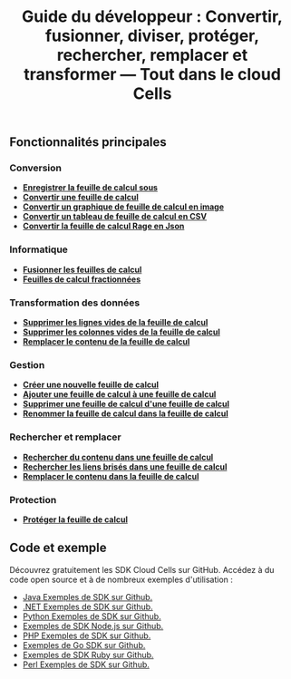 ﻿---
title: "Guide du développeur : Convertir, fusionner, diviser, protéger, rechercher, remplacer et transformer — Tout dans le cloud Cells"
second_title: Documen
linktitle: Guide du développeur
ArticleTitle: Convert, Merge, Split, Protect, Search, Replace & Transform — All in Cells Cloud
type: docs
url: /fr/developer-guide/
aliases: [/developer-guide-v4.0/]
keywords: How to use Aspose.Cells Cloud REST APIs.  Conversion, Merge, Split, Protect, Search, Replace, Transform. Office Excel 2016,  Office Excel 2019,office Excel 365
description: Ce guide du développeur décrit des scénarios pratiques et des conseils pour vous aider à utiliser des fonctionnalités spécifiques de Aspose.Cells for .NET, à obtenir une certaine apparence de document Excel ou à rendre un cas d'utilisation possible.
weight: 20
kwords: Excel, Office Cloud, REST API, Conversion/Fusion/Scission/Protection, Feuille de calcul, PDF, CSV, Json, Markdown, Guide du développeur
---
## **Fonctionnalités principales**

### **Conversion**

- **[Enregistrer la feuille de calcul sous](https://docs.aspose.cloud/cells/save-an-excel-file-as-other-formats-files/)**
- **[Convertir une feuille de calcul](https://docs.aspose.cloud/cells/convert-spreadsheet/)**
- **[Convertir un graphique de feuille de calcul en image](https://docs.aspose.cloud/cells/convert-chart-to-image/)**
- **[Convertir un tableau de feuille de calcul en CSV](https://docs.aspose.cloud/cells/convert-table-to-csv/)**
- **[Convertir la feuille de calcul Rage en Json](https://docs.aspose.cloud/cells/convert-range-to-json/)**

### **Informatique**

- **[Fusionner les feuilles de calcul](https://docs.aspose.cloud/cells/merge-spreadsheets/)**
- **[Feuilles de calcul fractionnées](https://docs.aspose.cloud/cells/split-spreadsheet/)**

### **Transformation des données**

- **[Supprimer les lignes vides de la feuille de calcul](https://docs.aspose.cloud/cells/delete-spreadsheet-blank-rows/)**
- **[Supprimer les colonnes vides de la feuille de calcul](https://docs.aspose.cloud/cells/delete-spreadsheet-blank-columns/)**
- **[Remplacer le contenu de la feuille de calcul](https://docs.aspose.cloud/cells/replace-spreadsheet-content/)**

### **Gestion**

- **[Créer une nouvelle feuille de calcul](https://docs.aspose.cloud/cells/create-spreadsheet/)**
- **[Ajouter une feuille de calcul à une feuille de calcul](https://docs.aspose.cloud/cells/add-worksheet-to-spreadsheet/)**
- **[Supprimer une feuille de calcul d'une feuille de calcul](https://docs.aspose.cloud/cells/delete-worksheet-from-spreadsheet/)**
- **[Renommer la feuille de calcul dans la feuille de calcul](https://docs.aspose.cloud/cells/rename-worksheet-in-spreadsheet/)**

### **Rechercher et remplacer**

- **[Rechercher du contenu dans une feuille de calcul](https://docs.aspose.cloud/cells/search-spreadsheet-content/)**
- **[Rechercher les liens brisés dans une feuille de calcul](https://docs.aspose.cloud/cells/search-spreadsheet-broken-links/)**
- **[Remplacer le contenu dans la feuille de calcul](https://docs.aspose.cloud/cells/replace-spreadsheet-content/)**

### **Protection**

- **[Protéger la feuille de calcul](https://docs.aspose.cloud/cells/protect-spreadsheet/)**

## **Code et exemple**

Découvrez gratuitement les SDK Cloud Cells sur GitHub. Accédez à du code open source et à de nombreux exemples d'utilisation :

- [Java Exemples de SDK sur Github.](https://github.com/aspose-cells-cloud/aspose-cells-cloud-java/tree/master/Examples)
- [.NET Exemples de SDK sur Github.](https://github.com/aspose-cells-cloud/aspose-cells-cloud-dotnet/tree/master/examples)
- [Python Exemples de SDK sur Github.](https://github.com/aspose-cells-cloud/aspose-cells-cloud-python/tree/master/examples)
- [Exemples de SDK Node.js sur Github.](https://github.com/aspose-cells-cloud/aspose-cells-cloud-node/tree/master/Examples)
- [PHP Exemples de SDK sur Github.](https://github.com/aspose-cells-cloud/aspose-cells-cloud-php/tree/master/examples)
- [Exemples de Go SDK sur Github.](https://github.com/aspose-cells-cloud/aspose-cells-cloud-go/tree/master/examples)
- [Exemples de SDK Ruby sur Github.](https://github.com/aspose-cells-cloud/aspose-cells-cloud-ruby/tree/master/examples)
- [Perl Exemples de SDK sur Github.](https://github.com/aspose-cells-cloud/aspose-cells-cloud-perl/tree/master/examples)
